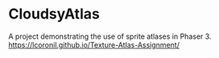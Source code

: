# CloudsyAtlas
A project demonstrating the use of sprite atlases in Phaser 3.
https://lcoronil.github.io/Texture-Atlas-Assignment/
